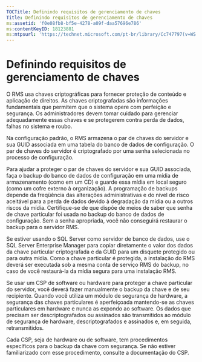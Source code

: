 ```yaml
---
TOCTitle: Definindo requisitos de gerenciamento de chaves
Title: Definindo requisitos de gerenciamento de chaves
ms:assetid: 'f0e08fb8-bf5e-4278-a09f-daa57696e786'
ms:contentKeyID: 18123881
ms:mtpsurl: 'https://technet.microsoft.com/pt-br/library/Cc747797(v=WS.10)'
---
```


Definindo requisitos de gerenciamento de chaves
===============================================

O RMS usa chaves criptográficas para fornecer proteção de conteúdo e aplicação de direitos. As chaves criptografadas são informações fundamentais que permitem que o sistema opere com perfeição e segurança. Os administradores devem tomar cuidado para gerenciar adequadamente essas chaves e se protegerem contra perda de dados, falhas no sistema e roubo.

Na configuração padrão, o RMS armazena o par de chaves do servidor e sua GUID associada em uma tabela do banco de dados de configuração. O par de chaves do servidor é criptografado por uma senha selecionada no processo de configuração.

Para ajudar a proteger o par de chaves do servidor e sua GUID associada, faça o backup do banco de dados de configuração em uma mídia de armazenamento (como em um CD) e guarde essa mídia em local seguro (como um cofre externo à organização). A programação de backups depende da freqüência das alterações administrativas e do nível de risco aceitável para a perda de dados devido à degradação da mídia ou a outros riscos da mídia. Certifique-se de que dispõe de meios de saber que senha de chave particular foi usada no backup do banco de dados de configuração. Sem a senha apropriada, você não conseguirá restaurar o backup para o servidor RMS.

Se estiver usando o SQL Server como servidor de banco de dados, use o SQL Server Enterprise Manager para copiar diretamente o valor dos dados da chave particular criptografada e da GUID para um disquete protegido ou para outra mídia. Como a chave particular é protegida, a instalação do RMS deverá ser executada sob a mesma conta de serviço RMS do backup, no caso de você restaurá-la da mídia segura para uma instalação RMS.

Se usar um CSP de software ou hardware para proteger a chave particular do servidor, você deverá fazer manualmente o backup da chave e de seu recipiente. Quando você utiliza um módulo de segurança de hardware, a segurança das chaves particulares é aperfeiçoada mantendo-se as chaves particulares em hardware e nunca as expondo ao software. Os dados que precisam ser descriptografados ou assinados são transmitidos ao módulo de segurança de hardware, descriptografados e assinados e, em seguida, retransmitidos.

Cada CSP, seja de hardware ou de software, tem procedimentos específicos para o backup da chave com segurança. Se não estiver familiarizado com esse procedimento, consulte a documentação do CSP.
